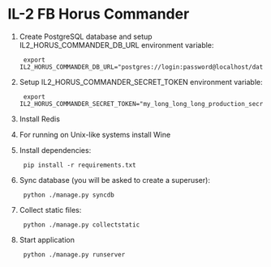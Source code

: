 IL-2 FB Horus Commander
=======================

1. Create PostgreSQL database and setup IL2_HORUS_COMMANDER_DB_URL environment variable:

        export IL2_HORUS_COMMANDER_DB_URL="postgres://login:password@localhost/database_name"


2. Setup IL2_HORUS_COMMANDER_SECRET_TOKEN environment variable:

        export IL2_HORUS_COMMANDER_SECRET_TOKEN="my_long_long_long_production_secret_random_key"

3. Install Redis

4. For running on Unix-like systems install Wine

5. Install dependencies:

        pip install -r requirements.txt

6. Sync database (you will be asked to create a superuser):

        python ./manage.py syncdb

7. Collect static files:

        python ./manage.py collectstatic

8. Start application

        python ./manage.py runserver
